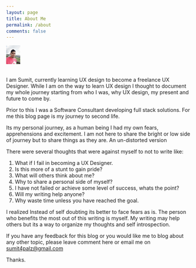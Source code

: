 ```yaml
---
layout: page
title: About Me
permalink: /about
comments: false
---
```


<div class="row justify-content-between">
<div class="col-md-8 pr-5">


<img src="assets/images/avatar2.jpg" alt="avatar2" style="zoom:5%;" />


<p>
    <br/>
    I am Sumit, currently learning UX design to become a freelance UX Designer.  While I am on the way to learn UX design I thought to document my whole journey starting from who I was, why UX design, my present and future to come by.</p>
<p>Prior to this I was a Software Consultant developing full stack solutions. For me this blog page is my journey to second life.</p>
<p>Its my personal journey, as a human being I had my own fears, apprehensions and excitement.  I am not here to share the bright or low side of journey but to share things as they are. An un-distorted version</p>
<p>There were several thoughts that were against myself to not to write like:</p>
<ol>
  <li>What if I fail in becoming a UX Designer.</li>
  <li>Is this more of a stunt to gain pride?</li>
  <li>What will others think about me?</li>
  <li>Why to share a personal side of myself?</li>
  <li>I have not failed or achieve some level of success, whats the point?</li>
  <li>Will my writing help anyone?</li>
  <li>Why waste time unless you have reached the goal.</li>
</ol>

<p>I realized Instead of self doubting its better to face fears as is.  The person who benefits the most out of this writing is myself.  My writing may help others but its a way to organize my thoughts and self introspection.</p>

If you have any feedback for this blog or you would like me to blog about any other topic, please leave comment here or email me on sumit4palz@gmail.com

<p>Thanks.</p>






